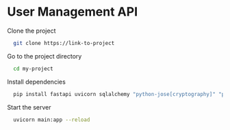 # User Management API

Clone the project

```bash
  git clone https://link-to-project
```

Go to the project directory

```bash
  cd my-project
```

Install dependencies

```bash
  pip install fastapi uvicorn sqlalchemy "python-jose[cryptography]" "passlib[bcrypt]"
```

Start the server

```bash
  uvicorn main:app --reload
```
